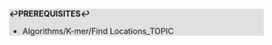 <div style="margin:2em; background-color: #e0e0e0;">

<strong>↩PREREQUISITES↩</strong>

 * Algorithms/K-mer/Find Locations_TOPIC

</div>

